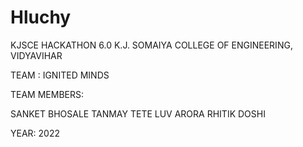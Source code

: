 # Hluchy

KJSCE HACKATHON 6.0
K.J. SOMAIYA COLLEGE OF ENGINEERING, VIDYAVIHAR

TEAM : IGNITED MINDS

TEAM MEMBERS:

SANKET BHOSALE
TANMAY TETE
LUV ARORA
RHITIK DOSHI


YEAR: 2022

